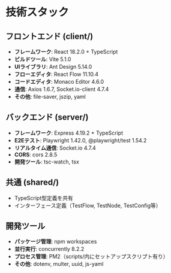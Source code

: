 # 技術スタック

## フロントエンド (client/)
- **フレームワーク**: React 18.2.0 + TypeScript
- **ビルドツール**: Vite 5.1.0
- **UIライブラリ**: Ant Design 5.14.0
- **フローエディタ**: React Flow 11.10.4
- **コードエディタ**: Monaco Editor 4.6.0
- **通信**: Axios 1.6.7, Socket.io-client 4.7.4
- **その他**: file-saver, jszip, yaml

## バックエンド (server/)
- **フレームワーク**: Express 4.19.2 + TypeScript
- **E2Eテスト**: Playwright 1.42.0, @playwright/test 1.54.2
- **リアルタイム通信**: Socket.io 4.7.4
- **CORS**: cors 2.8.5
- **開発ツール**: tsc-watch, tsx

## 共通 (shared/)
- TypeScript型定義を共有
- インターフェース定義（TestFlow, TestNode, TestConfig等）

## 開発ツール
- **パッケージ管理**: npm workspaces
- **並行実行**: concurrently 8.2.2
- **プロセス管理**: PM2（scripts/内にセットアップスクリプト有り）
- **その他**: dotenv, multer, uuid, js-yaml